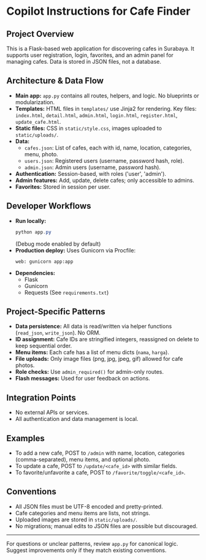 # Copilot Instructions for Cafe Finder

## Project Overview
This is a Flask-based web application for discovering cafes in Surabaya. It supports user registration, login, favorites, and an admin panel for managing cafes. Data is stored in JSON files, not a database.

## Architecture & Data Flow
- **Main app:** `app.py` contains all routes, helpers, and logic. No blueprints or modularization.
- **Templates:** HTML files in `templates/` use Jinja2 for rendering. Key files: `index.html`, `detail.html`, `admin.html`, `login.html`, `register.html`, `update_cafe.html`.
- **Static files:** CSS in `static/style.css`, images uploaded to `static/uploads/`.
- **Data:**
  - `cafes.json`: List of cafes, each with id, name, location, categories, menu, photo.
  - `users.json`: Registered users (username, password hash, role).
  - `admin.json`: Admin users (username, password hash).
- **Authentication:** Session-based, with roles ('user', 'admin').
- **Admin features:** Add, update, delete cafes; only accessible to admins.
- **Favorites:** Stored in session per user.

## Developer Workflows
- **Run locally:**
  ```powershell
  python app.py
  ```
  (Debug mode enabled by default)
- **Production deploy:**
  Uses Gunicorn via Procfile:
  ```plaintext
  web: gunicorn app:app
  ```
- **Dependencies:**
  - Flask
  - Gunicorn
  - Requests
  (See `requirements.txt`)

## Project-Specific Patterns
- **Data persistence:** All data is read/written via helper functions (`read_json`, `write_json`). No ORM.
- **ID assignment:** Cafe IDs are stringified integers, reassigned on delete to keep sequential order.
- **Menu items:** Each cafe has a list of menu dicts (`nama`, `harga`).
- **File uploads:** Only image files (png, jpg, jpeg, gif) allowed for cafe photos.
- **Role checks:** Use `admin_required()` for admin-only routes.
- **Flash messages:** Used for user feedback on actions.

## Integration Points
- No external APIs or services.
- All authentication and data management is local.

## Examples
- To add a new cafe, POST to `/admin` with name, location, categories (comma-separated), menu items, and optional photo.
- To update a cafe, POST to `/update/<cafe_id>` with similar fields.
- To favorite/unfavorite a cafe, POST to `/favorite/toggle/<cafe_id>`.

## Conventions
- All JSON files must be UTF-8 encoded and pretty-printed.
- Cafe categories and menu items are lists, not strings.
- Uploaded images are stored in `static/uploads/`.
- No migrations; manual edits to JSON files are possible but discouraged.

---
For questions or unclear patterns, review `app.py` for canonical logic. Suggest improvements only if they match existing conventions.
